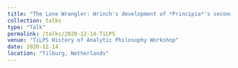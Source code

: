 ```yaml
---
title: "The Lone Wrangler: Wrinch's development of *Principia*'s second volume"
collection: talks
type: "Talk"
permalink: /talks/2020-12-14-TiLPS
venue: "TiLPS History of Analytic Philosophy Workshop"
date: 2020-12-14
location: "Tilburg, Netherlands"
---
```

